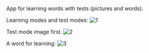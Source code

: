 #
App for learning words with tests (pictures and words).



Learning modes and test modes:
![1](https://user-images.githubusercontent.com/130363294/232259809-6d15dd8e-e6e0-4e38-8ce2-ec7da3a2a251.jpg)


Test mode image first.
![2](https://user-images.githubusercontent.com/130363294/232259815-3ca1b3c0-9580-4e98-8f0b-a8950971c9d4.jpg)


A word for learning:
![3](https://user-images.githubusercontent.com/130363294/232259819-8aaa6eeb-a27e-4d9d-896d-0dd3119aa16a.jpg)
